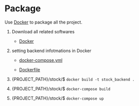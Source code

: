 # Package

Use [Docker](https://www.docker.com/) to package all the project.

1. Download all related softwares
    * [Docker](https://www.docker.com/)
2. setting backend infotmations in Docker

    * [docker-compose.yml](../docker-compose.yml)

    * [Dockerfile](../Dockerfile)

3.  {PROJECT_PATH}/stock/$
    ```docker build -t stock_backend .```

4.  {PROJECT_PATH}/stock/$
    ```docker-compose build ```
    >

5.  {PROJECT_PATH}/stock/$
    ```docker-compose up```

